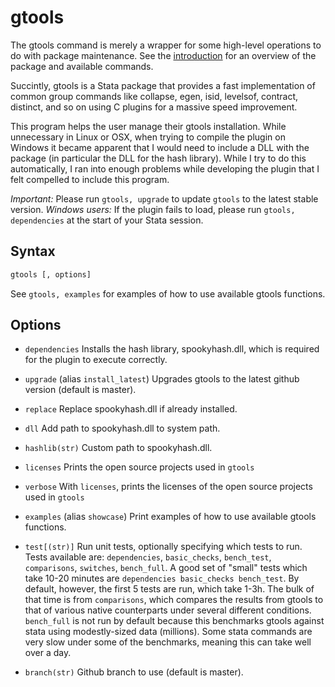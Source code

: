 gtools 
======

The gtools command is merely a wrapper for some high-level operations to do
with package maintenance. See the [introduction](index) for an overview of the
package and available commands.

Succintly, gtools is a Stata package that provides a fast implementation of
common group commands like collapse, egen, isid, levelsof, contract, distinct,
and so on using C plugins for a massive speed improvement.

This program helps the user manage their gtools installation. While
unnecessary in Linux or OSX, when trying to compile the plugin on Windows
it became apparent that I would need to include a DLL with the package
(in particular the DLL for the hash library). While I try to do this
automatically, I ran into enough problems while developing the plugin that I
felt compelled to include this program.

_Important:_ Please run `gtools, upgrade` to update `gtools` to the latest
stable version.  _Windows users:_ If the plugin fails to load, please run
`gtools, dependencies` at the start of your Stata session.

Syntax
------

```stata
gtools [, options]
```

See `gtools, examples` for examples of how to use available gtools functions.

Options
-------

- `dependencies` Installs the hash library, spookyhash.dll, which is required
            for the plugin to execute correctly.

- `upgrade` (alias `install_latest`) Upgrades gtools to the latest github version (default is master).

- `replace` Replace spookyhash.dll if already installed.

- `dll` Add path to spookyhash.dll to system path.

- `hashlib(str)` Custom path to spookyhash.dll.

- `licenses` Prints the open source projects used in `gtools`

- `verbose` With `licenses`, prints the licenses of the open source projects used in `gtools`

- `examples` (alias `showcase`) Print examples of how to use available gtools functions.

- `test[(str)]` Run unit tests, optionally specifying which tests to run.  Tests
    available are: `dependencies`, `basic_checks`, `bench_test`,
    `comparisons`, `switches`, `bench_full`.  A good set of "small" tests
    which take 10-20 minutes are `dependencies basic_checks bench_test`.  By
    default, however, the first 5 tests are run, which take 1-3h. The bulk
    of that time is from `comparisons`, which compares the results from
    gtools to that of various native counterparts under several different
    conditions. `bench_full` is not run by default because this benchmarks
    gtools against stata using modestly-sized data (millions).  Some stata
    commands are very slow under some of the benchmarks, meaning this can
    take well over a day.

- `branch(str)` Github branch to use (default is master).

